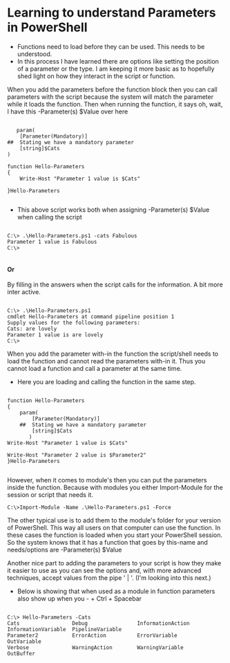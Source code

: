 # Learning to understand Parameters in PowerShell

- Functions need to load before they can be used. This needs to be understood.
- In this process I have learned there are options like setting the position of a parameter or the type. I am keeping it more basic as to hopefully shed light on how they interact in the script or function.

<p>
When you add the parameters before the function block then you can call parameters with the script because the system will match the parameter while it loads the function. Then when running the function, it says oh, wait, I have this -Parameter(s) $Value over here

<pre><code>
   param(
    [Parameter(Mandatory)]
##  Stating we have a mandatory parameter
    [string]$Cats
)

function Hello-Parameters
{
    Write-Host "Parameter 1 value is $Cats"

}Hello-Parameters

</code></pre>

- This above script works both when assigning -Parameter(s) $Value when calling the script

<pre><code>
C:\> .\Hello-Parameters.ps1 -cats Fabulous
Parameter 1 value is Fabulous
C:\>

</code></pre>

#### Or

<p>By filling in the answers when the script calls for the information. A bit more inter active.

<pre><code>
C:\> .\Hello-Parameters.ps1
cmdlet Hello-Parameters at command pipeline position 1
Supply values for the following parameters:
Cats: are lovely
Parameter 1 value is are lovely
C:\>
</code></pre>

<p>When you add the parameter with-in the function the script/shell needs to load the function and cannot read the parameters with-in it. Thus you cannot load a function and call a parameter at the same time.

- Here you are loading and calling the function in the same step.

<pre><code>
function Hello-Parameters
{
    param(
        [Parameter(Mandatory)]
    ##  Stating we have a mandatory parameter
        [string]$Cats
       )
Write-Host "Parameter 1 value is $Cats"

Write-Host "Parameter 2 value is $Parameter2"
}Hello-Parameters

</code></pre>

<p> However, when it comes to module's then you can put the parameters inside the function. Because with modules you either Import-Module for the session or script that needs it.

<pre><code>C:\>Import-Module -Name .\Hello-Parameters.ps1 -Force
</code></pre>

The other typical use is to add them to the module's folder for your version of PowerShell. This way all users on that computer can use the function. In these cases the function is loaded when you start your PowerShell session. So the system knows that it has a function that goes by this-name and needs/options are -Parameter(s) $Value

Another nice part to adding the parameters to your script is how they make it easier to use as you can see the options and, with more advanced techniques, accept values from the pipe ' | '. (I'm looking into this next.)

- Below is showing that when used as a module in function parameters also show up when you  - + Ctrl + Spacebar

<pre><code>
C:\> Hello-Parameters -Cats
Cats                 Debug                InformationAction    InformationVariable  PipelineVariable
Parameter2           ErrorAction          ErrorVariable        OutVariable
Verbose              WarningAction        WarningVariable      OutBuffer
</code></pre>